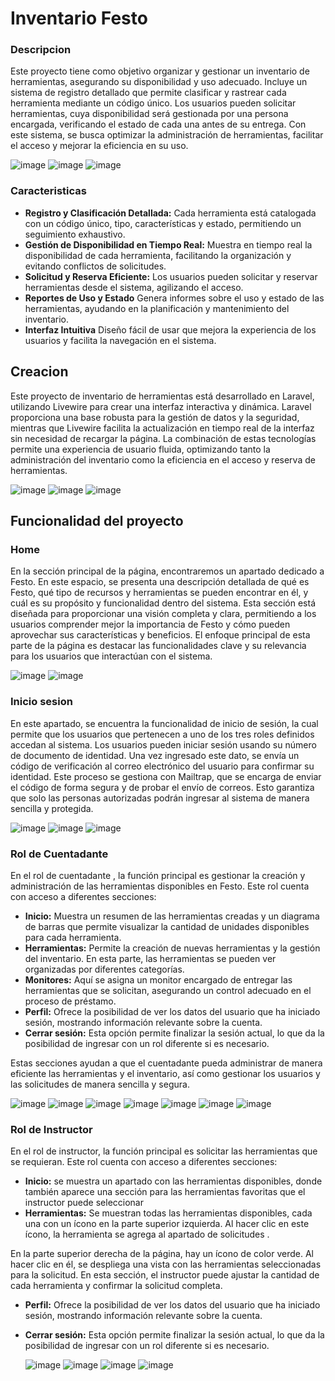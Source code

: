 

# Inventario Festo

### Descripcion

Este proyecto tiene como objetivo organizar y gestionar un inventario de herramientas, asegurando su disponibilidad y uso adecuado. Incluye un sistema de registro detallado que permite clasificar y rastrear cada herramienta mediante un código único. Los usuarios pueden solicitar herramientas, cuya disponibilidad será gestionada por una persona encargada, verificando el estado de cada una antes de su entrega. Con este sistema, se busca optimizar la administración de herramientas, facilitar el acceso y mejorar la eficiencia en su uso.


![image](https://github.com/user-attachments/assets/c3148fdc-9c01-4c38-8e2c-a9f34018e930)
![image](https://github.com/user-attachments/assets/5f9b9f09-0269-4a63-949c-dab53e95c942)
![image](https://github.com/user-attachments/assets/56c8570e-66ca-434c-837d-37e9943b0b28)




### Caracteristicas

- **Registro y Clasificación Detallada:** 
Cada herramienta está catalogada con un código único, tipo, características y estado, permitiendo un seguimiento exhaustivo.
- **Gestión de Disponibilidad en Tiempo Real:**
Muestra en tiempo real la disponibilidad de cada herramienta, facilitando la organización y evitando conflictos de solicitudes.
- **Solicitud y Reserva Eficiente:**
 Los usuarios pueden solicitar y reservar herramientas desde el sistema, agilizando el acceso.
- **Reportes de Uso y Estado**
Genera informes sobre el uso y estado de las herramientas, ayudando en la planificación y mantenimiento del inventario.
- **Interfaz Intuitiva**
Diseño fácil de usar que mejora la experiencia de los usuarios y facilita la navegación en el sistema.



## Creacion

Este proyecto de inventario de herramientas está desarrollado en Laravel, utilizando Livewire para crear una interfaz interactiva y dinámica. Laravel proporciona una base robusta para la gestión de datos y la seguridad, mientras que Livewire facilita la actualización en tiempo real de la interfaz sin necesidad de recargar la página. La combinación de estas tecnologías permite una experiencia de usuario fluida, optimizando tanto la administración del inventario como la eficiencia en el acceso y reserva de herramientas.

![image](https://github.com/user-attachments/assets/2030530b-8bff-4fcb-9e97-06831cc3c832)
![image](https://github.com/user-attachments/assets/cd6a956c-1911-43e7-ae76-512d8bdbbc9b)
![image](https://github.com/user-attachments/assets/0e33f577-dcac-4e66-82a4-39c352c4b9c3)




## Funcionalidad del proyecto

### Home
En la sección principal de la página, encontraremos un apartado dedicado a Festo. En este espacio, se presenta una descripción detallada de qué es Festo, qué tipo de recursos y herramientas se pueden encontrar en él, y cuál es su propósito y funcionalidad dentro del sistema. Esta sección está diseñada para proporcionar una visión completa y clara, permitiendo a los usuarios comprender mejor la importancia de Festo y cómo pueden aprovechar sus características y beneficios. El enfoque principal de esta parte de la página es destacar las funcionalidades clave y su relevancia para los usuarios que interactúan con el sistema.

![image](https://github.com/user-attachments/assets/1bc5915f-b7d8-4dff-a38a-8fe6e8c8a721)
![image](https://github.com/user-attachments/assets/bc4028f4-615e-4039-bcde-e8c93b14c47b)


### Inicio sesion

En este apartado, se encuentra la funcionalidad de inicio de sesión, la cual permite que los usuarios que pertenecen a uno de los tres roles definidos accedan al sistema. Los usuarios pueden iniciar sesión usando su número de documento de identidad. Una vez ingresado este dato, se envía un código de verificación al correo electrónico del usuario para confirmar su identidad. Este proceso se gestiona con Mailtrap, que se encarga de enviar el código de forma segura y de probar el envío de correos. Esto garantiza que solo las personas autorizadas podrán ingresar al sistema de manera sencilla y protegida.

![image](https://github.com/user-attachments/assets/622ef83f-3be5-4d12-a3fe-903d47e1569a)
![image](https://github.com/user-attachments/assets/5398494f-9a82-4bbb-8ffc-e82fe3baa246)
![image](https://github.com/user-attachments/assets/23e8de38-30a7-4af9-ac3e-916f7d34ec24)

### Rol de Cuentadante



En el rol de cuentadante , la función principal es gestionar la creación y administración de las herramientas disponibles en Festo. Este rol cuenta con acceso a diferentes secciones:

- **Inicio:** Muestra un resumen de las herramientas creadas y un diagrama de barras que permite visualizar la cantidad de unidades disponibles para cada herramienta.
- **Herramientas:** Permite la creación de nuevas herramientas y la gestión del inventario. En esta parte, las herramientas se pueden ver organizadas por diferentes categorías.
- **Monitores:** Aquí se asigna un monitor encargado de entregar las herramientas que se solicitan, asegurando un control adecuado en el proceso de préstamo.
- **Perfil:** Ofrece la posibilidad de ver los datos del usuario que ha iniciado sesión, mostrando información relevante sobre la cuenta.
- **Cerrar sesión:** Esta opción permite finalizar la sesión actual, lo que da la posibilidad de ingresar con un rol diferente si es necesario.
  
Estas secciones ayudan a que el cuentadante pueda administrar de manera eficiente las herramientas y el inventario, así como gestionar los usuarios y las solicitudes de manera sencilla y segura.

![image](https://github.com/user-attachments/assets/9d0d0ac2-0e07-4fe9-8841-855552ad885d)
![image](https://github.com/user-attachments/assets/af138f31-41e3-44c0-bd87-2a9a333433f6)
![image](https://github.com/user-attachments/assets/00092f59-6012-482c-8dde-b75dbea2486d)
![image](https://github.com/user-attachments/assets/82f51806-1496-43dd-8b9c-8aafc373f3b9)
![image](https://github.com/user-attachments/assets/b88f7f7d-831f-499d-8270-5655009a3583)
![image](https://github.com/user-attachments/assets/793048ed-3ef1-46e8-810d-c4d765ddd847)
![image](https://github.com/user-attachments/assets/3be264de-927e-4b34-92b0-7c1f3b07cbad)



### Rol de Instructor

En el rol de instructor, la función principal es solicitar las herramientas que se requieran. Este rol cuenta con acceso a diferentes secciones:

- **Inicio:** se muestra un apartado con las herramientas disponibles, donde también aparece una sección para las herramientas favoritas que el instructor puede seleccionar
- **Herramientas:** Se muestran todas las herramientas disponibles, cada una con un ícono en la parte superior izquierda. Al hacer clic en este ícono, la herramienta se agrega al apartado de solicitudes .

En la parte superior derecha de la página, hay un ícono de color verde. Al hacer clic en él, se despliega una vista con las herramientas seleccionadas para la solicitud. En esta sección, el instructor puede ajustar la cantidad de cada herramienta y confirmar la solicitud completa.
- **Perfil:** Ofrece la posibilidad de ver los datos del usuario que ha iniciado sesión, mostrando información relevante sobre la cuenta.
- **Cerrar sesión:**  Esta opción permite finalizar la sesión actual, lo que da la posibilidad de ingresar con un rol diferente si es necesario.

  ![image](https://github.com/user-attachments/assets/cd44a14d-e466-4972-a1d4-ebac7fe2e908)
  ![image](https://github.com/user-attachments/assets/4289137d-2cc6-4880-a29b-628736ed8667)
  ![image](https://github.com/user-attachments/assets/f18c492f-759a-45f8-9899-4a1ce865fa6b)
  ![image](https://github.com/user-attachments/assets/00bea034-79bc-461c-a4f4-f2f76e903b8b)







